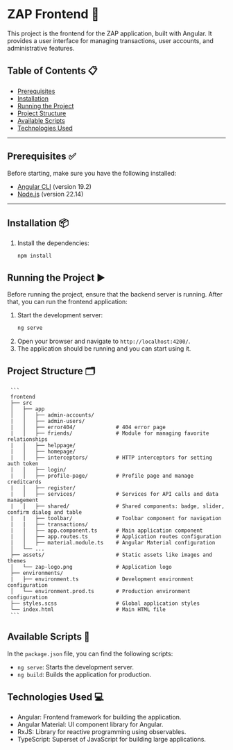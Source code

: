 # ZAP Frontend 🚀

This project is the frontend for the ZAP application, built with Angular. It provides a user interface for managing transactions, user accounts, and administrative features.

## Table of Contents 📋

- [Prerequisites](#prerequisites)
- [Installation](#installation)
- [Running the Project](#running-the-project)
- [Project Structure](#project-structure)
- [Available Scripts](#available-scripts)
- [Technologies Used](#technologies-used)

---

## Prerequisites ✅

Before starting, make sure you have the following installed:

- [Angular CLI](https://angular.io/cli) (version 19.2)
- [Node.js](https://nodejs.org/) (version 22.14)

---

## Installation 📦

1. Install the dependencies:
   ```bash
   npm install
   ```

## Running the Project ▶️

Before running the project, ensure that the backend server is running. After that, you can run the frontend application:

1. Start the development server:
   ```bash
   ng serve
   ```
2. Open your browser and navigate to `http://localhost:4200/`.
3. The application should be running and you can start using it.

## Project Structure 🗂️

     ```
     frontend
     ├── src
     │   ├── app
     │   │   ├── admin-accounts/
     |   │   ├── admin-users/
     |   │   ├── error404/             # 404 error page
     |   │   ├── friends/              # Module for managing favorite relationships
     |   │   ├── helppage/
     |   │   ├── homepage/
     |   │   ├── interceptors/         # HTTP interceptors for setting auth token
     |   │   ├── login/
     |   │   ├── profile-page/         # Profile page and manage creditcards
     |   │   ├── register/
     |   │   ├── services/             # Services for API calls and data management
     |   │   ├── shared/               # Shared components: badge, slider, confirm dialog and table
     |   |   ├── toolbar/              # Toolbar component for navigation
     |   |   ├── transactions/
     |   │   ├── app.component.ts      # Main application component
     |   │   ├── app.routes.ts         # Application routes configuration
     |   │   ├── material.module.ts    # Angular Material configuration
     │   └── ...
     ├── assets/                       # Static assets like images and themes
     │   └── zap-logo.png              # Application logo
     ├── environments/
     |   ├── environment.ts            # Development environment configuration
     │   └── environment.prod.ts       # Production environment configuration
     ├── styles.scss                   # Global application styles
     └── index.html                    # Main HTML file
     ```

## Available Scripts 📜

In the `package.json` file, you can find the following scripts:

- `ng serve`: Starts the development server.
- `ng build`: Builds the application for production.

## Technologies Used 💻

- Angular: Frontend framework for building the application.
- Angular Material: UI component library for Angular.
- RxJS: Library for reactive programming using observables.
- TypeScript: Superset of JavaScript for building large applications.
